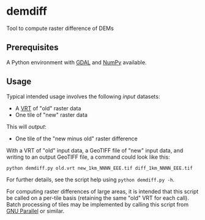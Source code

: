 # demdiff
Tool to compute raster difference of DEMs

## Prerequisites
A Python environment with [GDAL](https://gdal.org/) and [NumPy](https://numpy.org/) available.

## Usage
Typical intended usage involves the following _input_ datasets:

* A [VRT](https://gdal.org/drivers/raster/vrt.html) of "old" raster data
* One tile of "new" raster data

This will _output_:

* One tile of the "new minus old" raster difference

With a VRT of "old" input data, a GeoTIFF file of "new" input data, and writing to an output GeoTIFF file, a command could look like this:

```python demdiff.py old.vrt new_1km_NNNN_EEE.tif diff_1km_NNNN_EEE.tif```

For further details, see the script help using ```python demdiff.py -h```.

For computing raster differences of large areas, it is intended that this script be called on a per-tile basis (retaining the same "old" VRT for each call). Batch processing of tiles may be implemented by calling this script from [GNU Parallel](https://www.gnu.org/software/parallel/) or similar.
